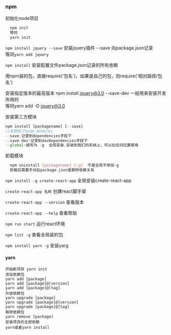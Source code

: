 ### npm
初始化node项目  
```bash
  npm init
  等同
  yarn init
```

`npm install jquery --save`  安装jquery插件  --save 向package.json记录  
等同`yarn add jquery`

`npm install`  安装配置文件package.json记录的所有依赖

用npm装的包，直接require('包名')，如果是自己的包，则require('相对路径/包名')

安装指定版本的最高版本 npm install jquery@3.0 --save-dev    一般用来安装开发所用的  
等同yarn add -D jquery@3.0

安装第三方模块
```js
npm install [packagename] [--save]
//安装到了node_modules
--save:记录到dependencies字段下
--save-dev:记录到devDependencies字段下
--global:缩写为 -g  全局安装,安装到我们的系统上，可以在任何位置使用
```

卸载模块
```bash
  npm uninstall [packagename] [-g]  不是全局不用加-g
  卸载后需要手动在package.json里删除依赖关系
```

`npm install -g create-react-app`    全局安装create-react-app

`create-react-app 名称`  创建react脚手架

`create-react-app --version`  查看版本

`create-react-app --help`   查看帮助

`npm run start`  运行react环境

`npm list -g` 查看全局装的包

`npm install yarn -g`  安装yarg


#### yarn
```
开始新项目 yarn init
添加依赖包
yarn add [package]
yarn add [package]@[version]
yarn add [package]@[tag]
升级依赖包
yarn upgrade [package]
yarn upgrade [package]@[version]
yarn upgrade [package]@[tag]
移除依赖包
yarn remove [package]
安装项目的全部依赖
yarn或者yarn install
```
